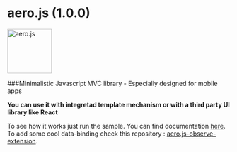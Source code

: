 aero.js (1.0.0)
====================

<img src="http://thibaud.bourgeois.free.fr/aerojs/img/aerojs.png" alt="aero.js" height="100px"/>

###Minimalistic Javascript MVC library - Especially designed for mobile apps

<b>You can use it with integretad template mechanism or with a third party UI library like React</b>

To see how it works just run the sample.
You can find documentation <a href="http://teabow.github.io/aero.js">here</a>.
<br>
To add some cool data-binding check this repository : <a href="https://github.com/teabow/aero.js-observe-extension">aero.js-observe-extension</a>.
